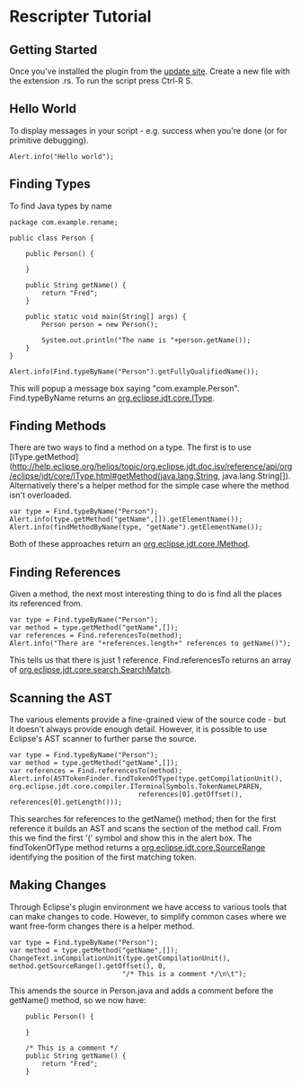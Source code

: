# Rescripter Tutorial

## Getting Started

Once you've installed the plugin from the [update site](https://raw.github.com/activelylazy/Rescripter/master/update-site/).
Create a new file with the extension .rs. To run the script press Ctrl-R S.

## Hello World
To display messages in your script - e.g. success when you're done (or for primitive debugging).
```
Alert.info("Hello world");
```

## Finding Types
To find Java types by name

```
package com.example.rename;

public class Person {

    public Person() {
        
    }
    
    public String getName() {
        return "Fred";
    }
    
    public static void main(String[] args) {
        Person person = new Person();
        
        System.out.println("The name is "+person.getName());
    }
}
```

```
Alert.info(Find.typeByName("Person").getFullyQualifiedName());
```
	
This will popup a message box saying "com.example.Person". Find.typeByName returns an [org.eclipse.jdt.core.IType](http://help.eclipse.org/helios/topic/org.eclipse.jdt.doc.isv/reference/api/org/eclipse/jdt/core/IType.html).

## Finding Methods
There are two ways to find a method on a type. The first is to use [IType.getMethod](http://help.eclipse.org/helios/topic/org.eclipse.jdt.doc.isv/reference/api/org/eclipse/jdt/core/IType.html#getMethod(java.lang.String, java.lang.String[]). Alternatively there's a helper method for the simple case where the method isn't overloaded.
```
var type = Find.typeByName("Person");
Alert.info(type.getMethod("getName",[]).getElementName());
Alert.info(findMethodByName(type, "getName").getElementName());
```

Both of these approaches return an [org.eclipse.jdt.core.IMethod](http://help.eclipse.org/helios/topic/org.eclipse.jdt.doc.isv/reference/api/org/eclipse/jdt/core/IMethod.html).

## Finding References
Given a method, the next most interesting thing to do is find all the places its referenced from.

```
var type = Find.typeByName("Person");
var method = type.getMethod("getName",[]);
var references = Find.referencesTo(method);
Alert.info("There are "+references.length+" references to getName()");
```

This tells us that there is just 1 reference. Find.referencesTo returns an array of [org.eclipse.jdt.core.search.SearchMatch](http://help.eclipse.org/helios/topic/org.eclipse.jdt.doc.isv/reference/api/org/eclipse/jdt/core/search/SearchMatch.html).

## Scanning the AST
The various elements provide a fine-grained view of the source code - but it doesn't always provide enough detail. However, it is possible to use Eclipse's AST scanner to further parse the source.

```
var type = Find.typeByName("Person");
var method = type.getMethod("getName",[]);
var references = Find.referencesTo(method);
Alert.info(ASTTokenFinder.findTokenOfType(type.getCompilationUnit(), org.eclipse.jdt.core.compiler.ITerminalSymbols.TokenNameLPAREN, 
                                references[0].getOffset(), references[0].getLength()));
```
This searches for references to the getName() method; then for the first reference it builds an AST and scans the section of the method call. From this we find the first '(' symbol and show this in the alert box. The findTokenOfType method returns a [org.eclipse.jdt.core.SourceRange](http://help.eclipse.org/helios/topic/org.eclipse.jdt.doc.isv/reference/api/org/eclipse/jdt/core/SourceRange.html) identifying the position of the first matching token.

## Making Changes
Through Eclipse's plugin environment we have access to various tools that can make changes to code. However, to simplify
common cases where we want free-form changes there is a helper method.

```
var type = Find.typeByName("Person");
var method = type.getMethod("getName",[]);
ChangeText.inCompilationUnit(type.getCompilationUnit(), method.getSourceRange().getOffset(), 0,
                            "/* This is a comment */\n\t"); 
```

This amends the source in Person.java and adds a comment before the getName() method, so we now have:

```
    public Person() {
        
    }
    
    /* This is a comment */
    public String getName() {
        return "Fred";
    }
```

